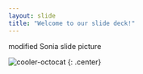 ```yaml
---
layout: slide
title: "Welcome to our slide deck!"
---
```


   modified Sonia slide picture

![cooler-octocat](https://octodex.github.com/images/twenty-percent-cooler-octocat.png)
{: .center}
